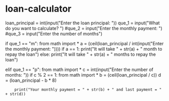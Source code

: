 # loan-calculator
loan_principal = int(input("Enter the loan principal: "))
que_1 = input("What do you want to calculate? ")
#que_2 = input("Enter the monthly payment: ")
#que_3 = input("Enter the number of months")

if que_1 == "m":
    from math import *
    a = (ceil(loan_principal / int(input("Enter the monthly payment: "))))
    if a == 1:
        print("It will take " + str(a) + " month to repay the loan")
    else:
        print("It will take " + str(a) + " months to repay the loan")

elif que_1 == "p":
    from math import *
    c = int(input("Enter the number of months: "))
    if c % 2 == 1:
        from math import *
        b = (ceil(loan_principal / c))
        d = (loan_principal - b * 8)

        print("Your monthly payment = " + str(b) + " and last payment = " + str(d))
